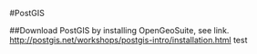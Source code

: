 #PostGIS

##Download PostGIS by installing OpenGeoSuite, see link.
http://postgis.net/workshops/postgis-intro/installation.html
test
